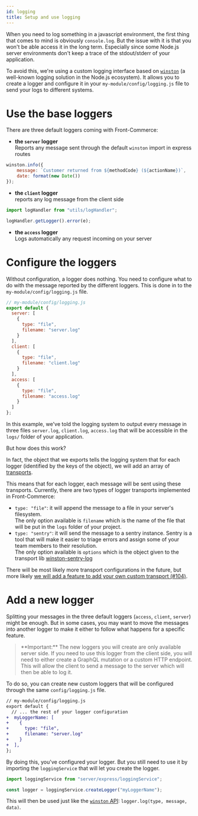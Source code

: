 ```yaml
---
id: logging
title: Setup and use logging
---
```


When you need to log something in a javascript environment, the first thing that comes to mind is obviously `console.log`. But the issue with it is that you won't be able access it in the long term. Especially since some Node.js server environments don't keep a trace of the stdout/stderr of your application.

To avoid this, we're using a custom logging interface based on [`winston`](https://github.com/winstonjs/winston) (a well-known logging solution in the Node.js ecosystem). It allows you to create a logger and configure it in your `my-module/config/logging.js` file to send your logs to different systems.

# Use the base loggers

There are three default loggers coming with Front-Commerce:
* **the `server` logger**  
  Reports any message sent through the default `winston` import in express routes
```js
winston.info({
    message: `Customer returned from ${methodCode} (${actionName})`,
    date: format(new Date())
});
```
* **the `client` logger**  
  reports any log message from the client side
```js
import logHandler from "utils/logHandler";

logHandler.getLogger().error(e);
```
* **the `access` logger**  
  Logs automatically any request incoming on your server

# Configure the loggers

Without configuration, a logger does nothing. You need to configure what to do with the message reported by the different loggers. This is done in to the `my-module/config/logging.js` file.

```js
// my-module/config/logging.js
export default {
  server: [
    {
      type: "file",
      filename: "server.log"
    }
  ],
  client: [
    {
      type: "file",
      filename: "client.log"
    }
  ],
  access: [
    {
      type: "file",
      filename: "access.log"
    }
  ]
};
```

In this example, we've told the logging system to output every message in three files `server.log`, `client.log`, `access.log` that will be accessible in the `logs/` folder of your application.

But how does this work?

In fact, the object that we exports tells the logging system that for each logger (identified by the keys of the object), we will add an array of [transports](https://github.com/winstonjs/winston#transports).

This means that for each logger, each message will be sent using these transports. Currently, there are two types of logger transports implemented in Front-Commerce:
* `type: "file"`: it will append the message to a file in your server's filesystem.  
  The only option available is `filename` which is the name of the file that will be put in the `logs` folder of your project.
* `type: "sentry"`: it will send the message to a sentry instance. Sentry is a tool that will make it easier to triage errors and assign some of your team members to their resolution.  
  The only option available is `options` which is the object given to the transport lib [winston-sentry-log](https://github.com/franciscofsales/winston-sentry-log#readme)

There will be most likely more transport configurations in the future, but more likely [we will add a feature to add your own custom transport (#104)](https://gitlab.com/front-commerce/front-commerce/issues/104).

# Add a new logger

Splitting your messages in the three default loggers (`access`, `client`, `server`) might be enough. But in some cases, you may want to move the messages into another logger to make it either to follow what happens for a specific feature.

<blockquote class="important">
**Important:** The new loggers you will create are only available server side. If you need to use this logger from the client side, you will need to either create a GraphQL mutation or a custom HTTP endpoint. This will allow the client to send a message to the server which will then be able to log it. <!-- TODO links to GraphQL Mutation + HTTP Endpoint -->
</blockquote>

To do so, you can create new custom loggers that will be configured through the same `config/logging.js` file.

```diff
// my-module/config/logging.js
export default {
  // ... the rest of your logger configuration
+  myLoggerName: [
+    {
+      type: "file",
+      filename: "server.log"
+    }
+  ],
};
```

By doing this, you've configured your logger. But you still need to use it by importing the `loggingService` that will let you create the logger.

```js
import loggingService from "server/express/loggingService";

const logger = loggingService.createLogger("myLoggerName");
```

This will then be used just like the [`winston` API](https://github.com/winstonjs/winston#using-logging-levels): `logger.log(type, message, data)`.

